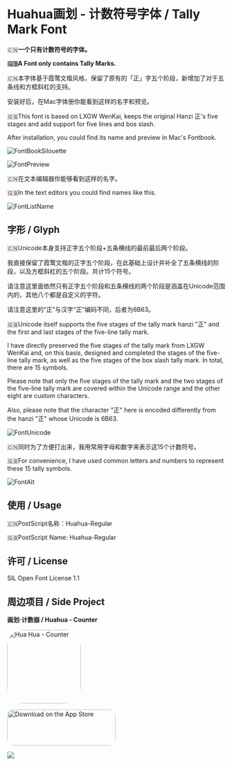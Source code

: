 # Huahua画划 - 计数符号字体 / Tally Mark Font



🇨🇳**一个只有计数符号的字体。**

**🇬🇧A Font only contains Tally Marks.**



🇨🇳本字体基于霞鹜文楷风格，保留了原有的「正」字五个阶段，新增加了对于五条线和方框斜杠的支持。

安装好后，在Mac字体册你能看到这样的名字和预览。

🇬🇧This font is based on LXGW WenKai, keeps the original Hanzi 正's five stages and add support for five lines and bos slash.

After installation, you could find its name and preview in Mac's Fontbook.

![FontBookSilouette](Media/FontBookSilouette.png )

![FontPreview](Media/FontPreview.png)

🇨🇳在文本编辑器你能够看到这样的名字。

🇬🇧In the text editors you could find names like this.

![FontListName](Media/FontListName.png)




## 字形 / Glyph

🇨🇳Unicode本身支持正字五个阶段+五条横线的最前最后两个阶段。

我直接保留了霞鹜文楷的正字五个阶段，在此基础上设计并补全了五条横线的阶段，以及方框斜杠的五个阶段。共计15个符号。

请注意这里面依然只有正字五个阶段和五条横线的两个阶段是涵盖在Unicode范围内的，其他八个都是自定义的字符。

请注意这里的“正”与汉字“正”编码不同，后者为6B63。

🇬🇧Unicode itself supports the five stages of the tally mark hanzi "正" and the first and last stages of the five-line tally mark.

I have directly preserved the five stages of the tally mark from LXGW WenKai and, on this basis, designed and completed the stages of the five-line tally mark, as well as the five stages of the box slash tally mark. In total, there are 15 symbols.

Please note that only the five stages of the tally mark and the two stages of the five-line tally mark are covered within the Unicode range and the other eight are custom characters.

Also, please note that the character "正" here is encoded differently from the hanzi "正" whose Unicode is 6B63.

![FontUnicode](Media/FontUnicode.jpg) 



🇨🇳同时为了方便打出来，我用常用字母和数字来表示这15个计数符号。

🇬🇧For convenience, I have used common letters and numbers to represent these 15 tally symbols.

![FontAlt](Media/FontAlt.jpg)


## 使用 / Usage

🇨🇳PostScript名称：Huahua-Regular

🇬🇧PostScript Name: Huahua-Regular

## 许可 / License

SIL Open Font License 1.1


## 周边项目 / Side Project
**画划·计数器 / Huahua - Counter**

<img src="https://is1-ssl.mzstatic.com/image/thumb/Purple221/v4/c1/d8/fc/c1d8fcb1-aa7c-9e10-77be-c20b3d8aa844/AppIcon-0-0-1x_U007ephone-0-0-85-220.png/540x540bb.jpg" alt="Hua Hua - Counter" style="width: 170px; height: 170px; border-radius: 22%; overflow: hidden; display: inline-block; vertical-align: middle;"></a>






<a href="https://apps.apple.com/app/hua-hua-counter/id6503291347?itsct=apps_box_badge&amp;itscg=30200" style="display: inline-block; overflow: hidden; border-radius: 13px; width: 250px; height: 83px;"><img src="https://tools.applemediaservices.com/api/badges/download-on-the-app-store/black/en-us?size=250x83&amp;releaseDate=1716940800" alt="Download on the App Store" style="border-radius: 13px; width: 250px; height: 83px;"></a>

<img src="https://tools-qr-production.s3.amazonaws.com/output/apple-toolbox/52ac29b5f5df5d17b0428d1b849cb602/3cc1e131137ab285f01558ec547ca7fb.png">